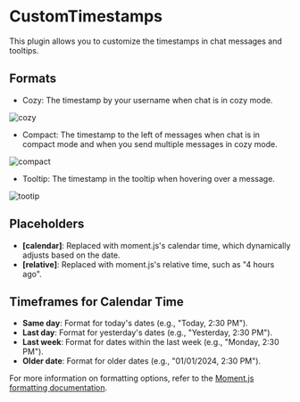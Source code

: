 # CustomTimestamps

This plugin allows you to customize the timestamps in chat messages and tooltips.

## Formats

- Cozy: The timestamp by your username when chat is in cozy mode.

![cozy](https://github.com/user-attachments/assets/a883b21b-346b-4e36-9660-771eff6898c9)


- Compact: The timestamp to the left of messages when chat is in compact mode and when you send multiple messages in cozy mode.

![compact](https://github.com/user-attachments/assets/9944495f-ff21-4da5-b6f2-0ee0e0a7bf99)


- Tooltip: The timestamp in the tooltip when hovering over a message.

![tootip](https://github.com/user-attachments/assets/5fcc6c0e-ad52-4a4e-8660-b373f5020d11)

## Placeholders

- **[calendar]**: Replaced with moment.js's calendar time, which dynamically adjusts based on the date.
- **[relative]**: Replaced with moment.js's relative time, such as "4 hours ago".

## Timeframes for Calendar Time

- **Same day**: Format for today's dates (e.g., "Today, 2:30 PM").
- **Last day**: Format for yesterday's dates (e.g., "Yesterday, 2:30 PM").
- **Last week**: Format for dates within the last week (e.g., "Monday, 2:30 PM").
- **Older date**: Format for older dates (e.g., "01/01/2024, 2:30 PM").

For more information on formatting options, refer to the [Moment.js formatting documentation](https://momentjs.com/docs/#/displaying/format/).
